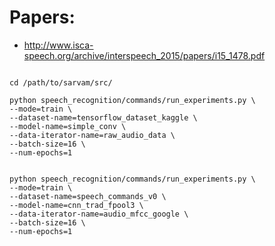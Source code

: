 # Papers:
- http://www.isca-speech.org/archive/interspeech_2015/papers/i15_1478.pdf

```commandline

cd /path/to/sarvam/src/

python speech_recognition/commands/run_experiments.py \
--mode=train \
--dataset-name=tensorflow_dataset_kaggle \
--model-name=simple_conv \
--data-iterator-name=raw_audio_data \
--batch-size=16 \
--num-epochs=1


python speech_recognition/commands/run_experiments.py \
--mode=train \
--dataset-name=speech_commands_v0 \
--model-name=cnn_trad_fpool3 \
--data-iterator-name=audio_mfcc_google \
--batch-size=16 \
--num-epochs=1

```
